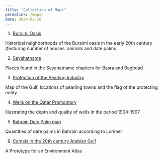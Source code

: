 ```yaml
---
title: "Collection of Maps"
permalink: /maps/
date: 2024-02-16
---
```


1. [Buraimi Oasis](/buraimi/)

Historical neighborhoods of the Buraimi oasis in the early 20th century (featuring number of houses, animals and date palms
 
2. [Seyahatname](/seyahatname/)

Places found in the Seyahatname chapters for Basra and Baghdad

3. [Protection of the Pearling Industry](/pearl/)

Map of the Gulf, locations of pearling towns and the flag of the protecting entity

4. [Wells on the Qatar Promontory](/wells/)

Illustrating the depth and quality of wells in the period 1904-1907

5. [Bahrain Date Palm map](/bahraindate/)

Quantities of date palms in Bahrain according to Lorimer

6. [Camels in the 20th century Arabian Gulf](/camels/)

A Prototype for an Environment Atlas


